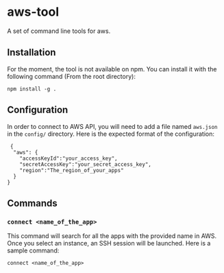 # aws-tool

A set of command line tools for aws.

## Installation
For the moment, the tool is not available on npm.
You can install it with the following command (From the root directory):

```
npm install -g .
```

## Configuration
 In order to connect to AWS API, you will need to add a file named `aws.json` in the `config/` directory.
 Here is the expected format of the configuration:

```
 {
  "aws": {
    "accessKeyId":"your_access_key",
    "secretAccessKey":"your_secret_access_key",
    "region":"The_region_of_your_apps"
  }
}
```

## Commands
### `connect <name_of_the_app>`
This command will search for all the apps with the provided name in AWS. Once you select an instance, an SSH session will be launched. Here is a sample command:

```
connect <name_of_the_app>
```
